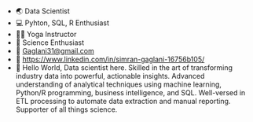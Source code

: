 - :earth_asia: Data Scientist 
- :computer: Pyhton, SQL, R Enthusiast 
- :lotus_position_woman: Yoga Instructor
- :dna: Science Enthusiast
- :incoming_envelope: Gaglani31@gmail.com
- :calling: https://www.linkedin.com/in/simran-gaglani-16756b105/
- 👋 Hello World,
Data scientist here. Skilled in the art of transforming industry data into powerful, actionable insights. Advanced understanding of analytical techniques using machine learning, Python/R programming, business intelligence, and SQL. Well-versed in ETL processing to automate data extraction and manual reporting. Supporter of all things science.
<!---
simranGaglani31/simranGaglani31 is a ✨ special ✨ repository because its `README.md` (this file) appears on your GitHub profile.
You can click the Preview link to take a look at your changes.
--->

